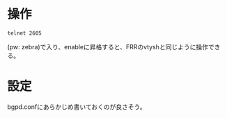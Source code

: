 # 操作
```
telnet 2605
```
(pw: zebra)で入り、enableに昇格すると、FRRのvtyshと同じように操作できる。

# 設定
bgpd.confにあらかじめ書いておくのが良さそう。